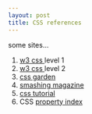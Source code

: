 ```yaml
---
layout: post
title: CSS references
---
```


some sites...

1. [w3 css ](http://www.w3.org/TR/REC-CSS1)level 1
2. [w3 css ](http://www.w3.org/TR/REC-CSS2/)level 2
3. [css garden](http://www.csszengarden.com/)
4. [smashing magazine](http://www.smashingmagazine.com/category/css)
5. [css tutorial](http://www.csstutorial.net/)
6. CSS [property index](http://www.w3.org/TR/REC-CSS2/propidx.html)
